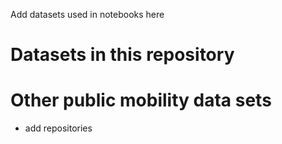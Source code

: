 Add datasets used in notebooks here

# Datasets in this repository 

# Other public mobility data sets
- add repositories
